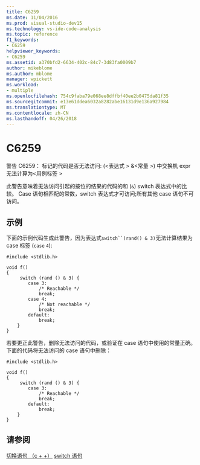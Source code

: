 ```yaml
---
title: C6259
ms.date: 11/04/2016
ms.prod: visual-studio-dev15
ms.technology: vs-ide-code-analysis
ms.topic: reference
f1_keywords:
- C6259
helpviewer_keywords:
- C6259
ms.assetid: a370bfd2-6634-402c-84c7-3d83fa0009b7
author: mikeblome
ms.author: mblome
manager: wpickett
ms.workload:
- multiple
ms.openlocfilehash: 754c9faba79e068ee8dffbf40ee2b0475da81f35
ms.sourcegitcommit: e13e61ddea6032a8282abe16131d9e136a927984
ms.translationtype: MT
ms.contentlocale: zh-CN
ms.lasthandoff: 04/26/2018
---
```

# <a name="c6259"></a>C6259
警告 C6259： 标记的代码是否无法访问: (\<表达式 > &\<常量 >) 中交换机 expr 无法计算为\<用例标签 >

 此警告意味着无法访问引起的按位的结果的代码的和 (`&`) switch 表达式中的比较。 Case 语句相匹配的常数，switch 表达式才可访问;所有其他 case 语句不可访问。

## <a name="example"></a>示例
 下面的示例代码生成此警告，因为表达式`switch``(rand() & 3)`无法计算结果为 case 标签 (`case` `4`):

```
#include <stdlib.h>

void f()
{
     switch (rand () & 3) {
        case 3:
            /* Reachable */
            break;
        case 4:
            /* Not reachable */
            break;
        default:
            break;
    }
}
```

 若要更正此警告，删除无法访问的代码，或验证在 case 语句中使用的常量正确。 下面的代码将无法访问的 case 语句中删除：

```
#include <stdlib.h>

void f()
{
     switch (rand () & 3) {
        case 3:
            /* Reachable */
            break;
        default:
            break;
    }
}
```

## <a name="see-also"></a>请参阅
 [切换语句 （c + +）](/cpp/cpp/switch-statement-cpp) [switch 语句](/cpp/c-language/switch-statement-c)
